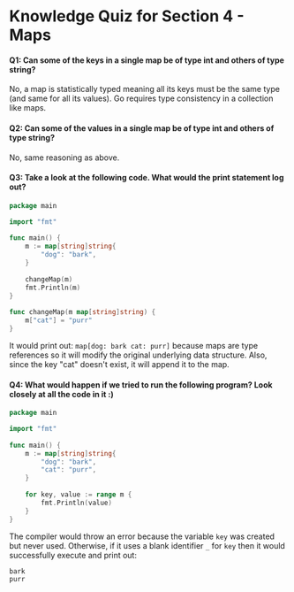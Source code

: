 # Knowledge Quiz for Section 4 - Maps

#### Q1: Can some of the keys in a single map be of type int and others of type string?
No, a map is statistically typed meaning all its keys must be the same type (and same for all its values). Go requires type consistency in a collection like maps.

#### Q2: Can some of the values in a single map be of type int and others of type string?
No, same reasoning as above.

#### Q3: Take a look at the following code.  What would the print statement log out?
```go
package main

import "fmt"
 
func main() {
    m := map[string]string{
        "dog": "bark",
    }
 
    changeMap(m)
    fmt.Println(m)
}
 
func changeMap(m map[string]string) {
    m["cat"] = "purr"
}
```
It would print out: `map[dog: bark cat: purr]` because maps are type references so it will modify the original underlying data structure. Also, since the key "cat" doesn't exist, it will append it to the map.

#### Q4: What would happen if we tried to run the following program? Look closely at all the code in it :)
```go
package main

import "fmt"
 
func main() {
    m := map[string]string{
        "dog": "bark",
        "cat": "purr",
    }
 
    for key, value := range m {
        fmt.Println(value)
    }
}
```
The compiler would throw an error because the variable `key` was created but never used. Otherwise, if it uses a blank identifier `_` for `key` then it would successfully execute and print out: 
```
bark
purr
```
